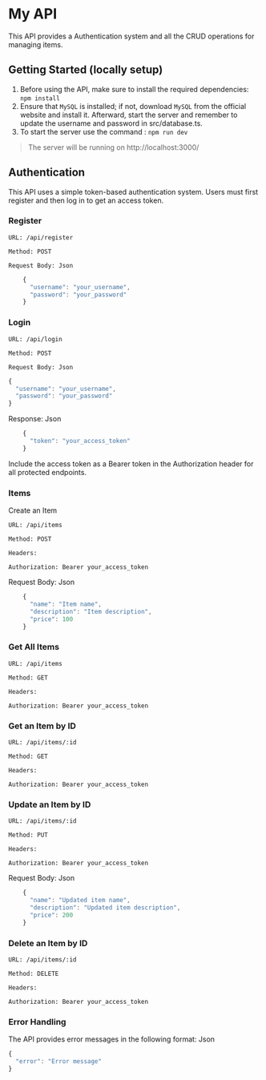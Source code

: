 # My API

This API provides a Authentication system and all the CRUD operations for managing items.

## Getting Started (locally setup)

1. Before using the API, make sure to install the required dependencies: ``` npm install ```
2. Ensure that ```MySQL``` is installed; if not, download ```MySQL``` from the official website and install it. Afterward, start the server and remember to update the username and password in src/database.ts.
3. To start the server use the command : ```npm run dev```

> The server will be running on http://localhost:3000/

## Authentication

This API uses a simple token-based authentication system. Users must first register and then log in to get an access token.

### Register

    URL: /api/register

    Method: POST

    Request Body: Json
```ts
    {
      "username": "your_username",
      "password": "your_password"
    }
```

### Login

    URL: /api/login

    Method: POST

    Request Body: Json
```ts
{
  "username": "your_username",
  "password": "your_password"
}
```

Response: Json
```ts
    {
      "token": "your_access_token"
    }
```

Include the access token as a Bearer token in the Authorization header for all protected endpoints.

### Items

Create an Item

    URL: /api/items

    Method: POST

    Headers:

    Authorization: Bearer your_access_token


Request Body: Json
```js
    {
      "name": "Item name",
      "description": "Item description",
      "price": 100
    }
```

### Get All Items

    URL: /api/items

    Method: GET

    Headers:

    Authorization: Bearer your_access_token
    

### Get an Item by ID

    URL: /api/items/:id

    Method: GET

    Headers:

    Authorization: Bearer your_access_token
    

### Update an Item by ID

    URL: /api/items/:id

    Method: PUT

    Headers:

    Authorization: Bearer your_access_token


Request Body: Json
```js
    {
      "name": "Updated item name",
      "description": "Updated item description",
      "price": 200
    }
```
    

### Delete an Item by ID

    URL: /api/items/:id

    Method: DELETE

    Headers:

    Authorization: Bearer your_access_token
    

### Error Handling

The API provides error messages in the following format: Json
```js
{
  "error": "Error message"
}
```